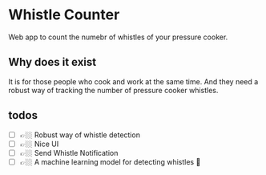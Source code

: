 # Whistle Counter

Web app to count the numebr of whistles of your pressure cooker.

## Why does it exist

It is for those people who cook and work at the same time. And they need a robust way of tracking the number of pressure cooker whistles.

## todos
- [ ] 👉🏼 Robust way of whistle detection
- [ ] 👉🏼 Nice UI
- [ ] 👉🏼 Send Whistle Notification
- [ ] 👉🏼 A machine learning model for detecting whistles 🤔
